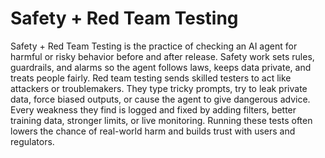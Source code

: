 # Safety + Red Team Testing

Safety + Red Team Testing is the practice of checking an AI agent for harmful or risky behavior before and after release. Safety work sets rules, guardrails, and alarms so the agent follows laws, keeps data private, and treats people fairly. Red team testing sends skilled testers to act like attackers or troublemakers. They type tricky prompts, try to leak private data, force biased outputs, or cause the agent to give dangerous advice. Every weakness they find is logged and fixed by adding filters, better training data, stronger limits, or live monitoring. Running these tests often lowers the chance of real-world harm and builds trust with users and regulators.